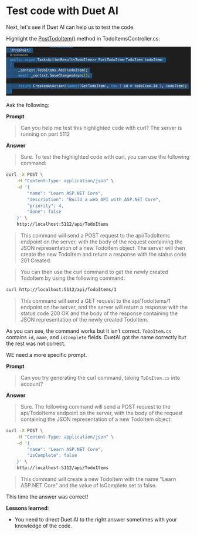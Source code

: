 # Test code with Duet AI

Next, let's see if Duet AI can help us to test the code.

Highlight the [PostTodoItem()](https://github.com/meteatamel/duetai-aspnet-webapi/blob/main/before/TodoApi/Controllers/TodoItemsController.cs#L73) method in TodoItemsController.cs:

![PostTodoItem method](./images/posttodoitem.png)

Ask the following:

**Prompt**
> Can you help me test this highlighted code with curl? The server is running on port 5112

**Answer**
> Sure. To test the highlighted code with curl, you can use the following command:

```sh
curl -X POST \
    -H "Content-Type: application/json" \
    -d '{
        "name": "Learn ASP.NET Core",
        "description": "Build a web API with ASP.NET Core",
        "priority": 4,
        "done": false
    }' \
    http://localhost:5112/api/TodoItems
```

> This command will send a POST request to the api/TodoItems endpoint on the server, with the body of the request containing the JSON representation of a new TodoItem object. The server will then create the new TodoItem and return a response with the status code 201 Created.

> You can then use the curl command to get the newly created TodoItem by using the following command:

```sh
curl http://localhost:5112/api/TodoItems/1
```

> This command will send a GET request to the api/TodoItems/1 endpoint on the server, and the server will return a response with the status code 200 OK and the body of the response containing the JSON representation of the newly created TodoItem.

As you can see, the command works but it isn’t correct. `ToDoItem.cs` contains `id`, `name`, and `isComplete` fields. DuetAI got the name correctly but the rest was not correct.

WE need a more specific prompt.

**Prompt**
> Can you try generating the curl command, taking `ToDoItem.cs` into account?

**Answer**
> Sure. The following command will send a POST request to the api/TodoItems endpoint on the server, with the body of the request containing the JSON representation of a new TodoItem object:

```sh
curl -X POST \
    -H "Content-Type: application/json" \
    -d '{
        "name": "Learn ASP.NET Core",
        "isComplete": false
    }' \
    http://localhost:5112/api/TodoItems
```

> This command will create a new TodoItem with the name "Learn ASP.NET Core" and the value of IsComplete set to false.

This time the answer was correct!

**Lessons learned**:

* You need to direct Duet AI to the right answer sometimes with your knowledge of the code.
